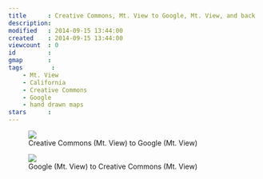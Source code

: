 ```yaml
---
title      : Creative Commons, Mt. View to Google, Mt. View, and back
description: 
modified   : 2014-09-15 13:44:00
created    : 2014-09-15 13:44:00
viewcount  : 0
id         : 
gmap       : 
tags        :
    - Mt. View
    - California
    - Creative Commons
    - Google
    - hand drawn maps
stars      : 
---
```


<figure>
    <img src="img/051.png">
    <figcaption>Creative Commons (Mt. View) to Google (Mt. View)</figcaption>
</figure>

<figure>
    <img src="img/052.png">
    <figcaption>Google (Mt. View) to Creative Commons (Mt. View)</figcaption>
</figure>

